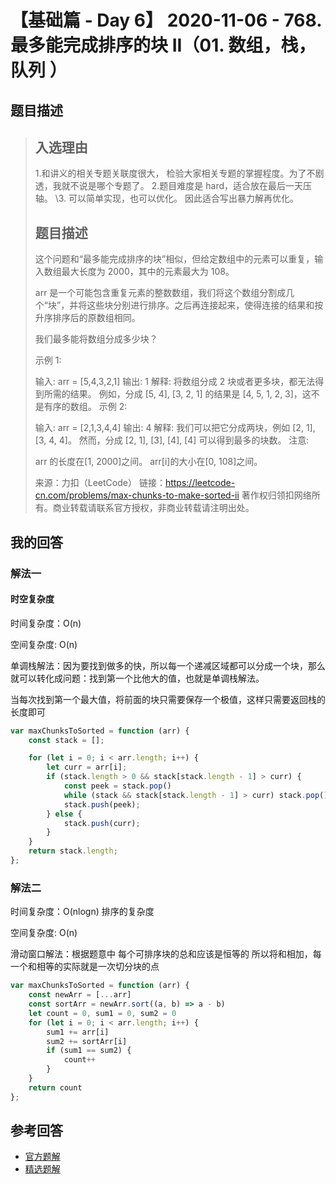 # 【基础篇 - Day 6】 2020-11-06 - 768. 最多能完成排序的块 II（01. 数组，栈，队列 ）

## 题目描述

> ## 入选理由
>
> 1.和讲义的相关专题关联度很大， 检验大家相关专题的掌握程度。为了不剧透，我就不说是哪个专题了。 2.题目难度是 hard，适合放在最后一天压轴。
> \3. 可以简单实现，也可以优化。 因此适合写出暴力解再优化。
>
> ## 题目描述
>
> 这个问题和“最多能完成排序的块”相似，但给定数组中的元素可以重复，输入数组最大长度为 2000，其中的元素最大为 108。
>
> arr 是一个可能包含重复元素的整数数组，我们将这个数组分割成几个“块”，并将这些块分别进行排序。之后再连接起来，使得连接的结果和按升序排序后的原数组相同。
>
> 我们最多能将数组分成多少块？
>
> 示例 1:
>
> 输入: arr = [5,4,3,2,1]
> 输出: 1
> 解释:
> 将数组分成 2 块或者更多块，都无法得到所需的结果。
> 例如，分成 [5, 4], [3, 2, 1] 的结果是 [4, 5, 1, 2, 3]，这不是有序的数组。
> 示例 2:
>
> 输入: arr = [2,1,3,4,4]
> 输出: 4
> 解释:
> 我们可以把它分成两块，例如 [2, 1], [3, 4, 4]。
> 然而，分成 [2, 1], [3], [4], [4] 可以得到最多的块数。
> 注意:
>
> arr 的长度在[1, 2000]之间。
> arr[i]的大小在[0, 108]之间。
>
> 来源：力扣（LeetCode）
> 链接：https://leetcode-cn.com/problems/max-chunks-to-make-sorted-ii
> 著作权归领扣网络所有。商业转载请联系官方授权，非商业转载请注明出处。

## 我的回答

### 解法一

#### 时空复杂度

时间复杂度：O(n)

空间复杂度: O(n)

单调栈解法：因为要找到做多的快，所以每一个递减区域都可以分成一个块，那么就可以转化成问题：找到第一个比他大的值，也就是单调栈解法。

当每次找到第一个最大值，将前面的块只需要保存一个极值，这样只需要返回栈的长度即可

```JavaScript
var maxChunksToSorted = function (arr) {
    const stack = [];

    for (let i = 0; i < arr.length; i++) {
        let curr = arr[i];
        if (stack.length > 0 && stack[stack.length - 1] > curr) {
            const peek = stack.pop()
            while (stack && stack[stack.length - 1] > curr) stack.pop();
            stack.push(peek);
        } else {
            stack.push(curr);
        }
    }
    return stack.length;
};
```

### 解法二

时间复杂度：O(nlogn) 排序的复杂度

空间复杂度: O(n)

滑动窗口解法：根据题意中 每个可排序块的总和应该是恒等的 所以将和相加，每一个和相等的实际就是一次切分块的点

```JavaScript
var maxChunksToSorted = function (arr) {
    const newArr = [...arr]
    const sortArr = newArr.sort((a, b) => a - b)
    let count = 0, sum1 = 0, sum2 = 0
    for (let i = 0; i < arr.length; i++) {
        sum1 += arr[i]
        sum2 += sortArr[i]
        if (sum1 == sum2) {
            count++
        }
    }
    return count
};
```

## 参考回答

- [官方题解](https://github.com/leetcode-pp/91alg-2/blob/master/solution/basic/d6.768.max-chunks-to-make-sorted-ii.md)
- [精选题解](https://github.com/leetcode-pp/91alg-2/blob/master/solution/basic/d6.768.max-chunks-to-make-sorted-ii-selected-1.md)
